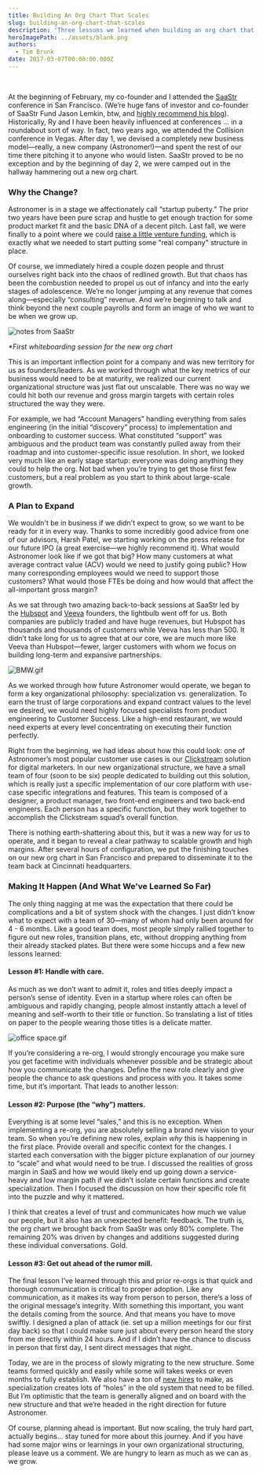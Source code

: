 ```yaml
---
title: Building An Org Chart That Scales
slug: building-an-org-chart-that-scales
description: 'Three lessons we learned when building an org chart that scales. '
heroImagePath: ../assets/blank.png
authors:
  - Tim Brunk
date: 2017-03-07T00:00:00.000Z
---
```


&nbsp;

At the beginning of February, my co-founder and I attended the [SaaStr](https://www.saastrannual.com/) conference in San Francisco. (We’re huge fans of investor and co-founder of SaaStr Fund Jason Lemkin, btw, and [highly recommend his blog](https://medium.com/@jasonlk)). Historically, Ry and I have been heavily influenced at conferences … in a roundabout sort of way. In fact, two years ago, we attended the Collision conference in Vegas. After day 1, we devised a completely new business model—really, a new company (Astronomer!)—and spent the rest of our time there pitching it to anyone who would listen. SaaStr proved to be no exception and by the beginning of day 2, we were camped out in the hallway hammering out a new org chart.

### Why the Change?

Astronomer is in a stage we affectionately call “startup puberty.” The prior two years have been pure scrap and hustle to get enough traction for some product market fit and the basic DNA of a decent pitch. Last fall, we were finally to a point where we could [raise a little venture funding](https://www.astronomer.io/blog/our-unique-path-to-raising-2m-seed-in-the-midwest), which is exactly what we needed to start putting some "real company" structure in place.

Of course, we immediately hired a couple dozen people and thrust ourselves right back into the chaos of redlined growth. But that chaos has been the combustion needed to propel us out of infancy and into the early stages of adolescence. We’re no longer jumping at any revenue that comes along—especially “consulting” revenue. And we’re beginning to talk and think beyond the next couple payrolls and form an image of who we want to be when we grow up.

 ![notes from SaaStr](../assets/1B4B2616-DD36-4CDA-80B3-5141A852DC22.jpg "notes from SaaStr")

_\*First whiteboarding session for the new org chart_

This is an important inflection point for a company and was new territory for us as founders/leaders. As we worked through what the key metrics of our business would need to be at maturity, we realized our current organizational structure was just flat out unscalable. There was no way we could hit both our revenue and gross margin targets with certain roles structured the way they were.

For example, we had “Account Managers” handling everything from sales engineering (in the initial “discovery” process) to implementation and onboarding to customer success. What constituted “support” was ambiguous and the product team was constantly pulled away from their roadmap and into customer-specific issue resolution. In short, we looked very much like an early stage startup: everyone was doing anything they could to help the org. Not bad when you’re trying to get those first few customers, but a real problem as you start to think about large-scale growth.

### A Plan&nbsp;to Expand

We wouldn't be in business if we didn't expect to grow, so we want to be ready for it in every way. Thanks to some incredibly good advice from one of our advisors, Harsh Patel, we starting working on the press release for our future IPO (a great exercise—we highly recommend it). What would Astronomer look like if we got that big? How many customers at what average contract value (ACV) would we need to justify going public? How many corresponding employees would we need to support those customers? What would those FTEs be doing and how would that affect the all-important gross margin?

As we sat through two amazing back-to-back sessions at SaaStr led by the&nbsp;[Hubspot](https://www.hubspot.com/) and&nbsp;[Veeva](https://www.veeva.com/)&nbsp;founders, the lightbulb went off for us. Both companies are publicly traded and have huge revenues, but Hubspot has thousands and thousands of customers while Veeva has less than 500. It didn’t take long for us to agree that at our core, we are much more like Veeva than Hubspot—fewer, larger customers with whom&nbsp;we focus on building long-term and expansive partnerships.

![BMW.gif](../assets/BMW.gif)

As we worked through how future Astronomer would operate, we began to form a key organizational philosophy: specialization vs. generalization. To earn the trust of large corporations and expand contract values to the level we desired, we would need highly focused specialists from product engineering to Customer Success. Like a high-end restaurant, we would need experts at every level concentrating on executing their function perfectly.

Right from the beginning, we had ideas about how this could look: one of Astronomer’s most popular customer use cases is our [Clickstream](https://www.astronomer.io/solutions/clickstream) solution for digital marketers. In our new organizational structure, we have a small team of four (soon to be six) people dedicated to building out this solution, which is really just a specific implementation of our core platform with use-case specific integrations and features. This team is composed of a designer, a product manager, two front-end engineers and two back-end engineers. Each person has a specific function, but they work together to accomplish the Clickstream squad’s overall function.

There is nothing earth-shattering about this, but it was a new way for us to operate, and it began to reveal a clear pathway to scalable growth and high margins. After several hours of configuration, we put the finishing touches on our new org chart in San Francisco and prepared to disseminate it to the team back at Cincinnati headquarters.

### Making It Happen (And What We've Learned So Far)

The only thing nagging at me was the expectation that there could be complications and a bit of system shock with the changes. I just didn’t know what to expect with a team of 30—many of whom had only been around for 4 - 6 months. Like a good team does, most people simply rallied together to figure out new roles, transition plans, etc, without dropping anything from their already stacked plates. But there were some hiccups and a few new lessons learned:

#### Lesson #1: Handle with care.

As much as we don’t want to admit it, roles and titles deeply impact a person’s sense of identity. Even in a startup where roles can often be ambiguous and rapidly changing, people almost instantly attach a level of meaning and self-worth to their title or function. So translating a list of titles on paper to the people wearing those titles is a delicate matter.

![office space.gif](../assets/officespace.gif)

If you’re considering a re-org, I would strongly encourage you make sure you get facetime with individuals whenever possible and be strategic about how you communicate the changes. Define the new role clearly and give people the chance to ask questions and process with you. It takes some time, but it’s important. That leads to another lesson:

#### Lesson #2: Purpose (the “why”) matters.

Everything is at some level “sales,” and this is no exception. When implementing a re-org, you are absolutely selling a brand&nbsp;new vision to your team. So when&nbsp;you’re defining new roles, explain _why_ this is happening in the first place. Provide overall and specific context for the changes. I started each conversation with the bigger picture explanation of our journey to “scale” and what would need to be true. I discussed the realities of gross margin in SaaS and how we would likely end up going down a service-heavy and low margin path if we didn’t isolate certain functions and create specialization. Then I focused the discussion on how their specific role fit into the puzzle and why it mattered.

I think that creates a level of trust and communicates how much we value our people, but it also has an unexpected benefit: feedback. The truth is, the org chart we brought back from SaaStr was only 80% complete. The remaining 20% was driven by changes and additions suggested during these individual conversations. Gold.

#### Lesson #3: Get out ahead of the rumor mill.

The final lesson I’ve learned through this and prior re-orgs is that quick and thorough communication is critical to proper adoption. Like any communication, as it makes its way from person to person, there’s a loss of the original message’s integrity. With something this important, you want the details coming from the source. And that means you have to move swiftly. I designed a plan of attack (ie. set up a million meetings for our first day back) so that I could make sure just about every person heard the story from me directly within 24 hours. And if I didn’t have the chance to discuss in person that first day, I sent direct messages that night.

Today, we are in the process of slowly migrating to the new structure. Some teams formed quickly and easily while some will takes weeks or even months to fully establish. We also have a ton of [new hires](https://astronomer.recruitee.com/#/) to make, as specialization creates lots of “holes” in the old system that need to be filled. But I’m optimistic that the team is generally aligned and on board with the new structure and that we’re headed in the right direction for future Astronomer.

Of course, planning ahead is important. But now scaling, the truly hard part, actually begins… stay tuned for more about this journey. And if you have had some major wins or learnings in your own organizational structuring, please leave us a comment. We are hungry to learn as much as we can as we grow.

